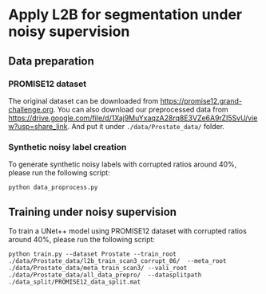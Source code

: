 # Apply L2B for segmentation under noisy supervision
## Data preparation
### PROMISE12 dataset
The original dataset can be downloaded from https://promise12.grand-challenge.org. You can also download our preprocessed data from https://drive.google.com/file/d/1Xaj9MuYxaqzA28rq8E3VZe6A9rZI5SvU/view?usp=share_link. And put it under `./data/Prostate_data/` folder.

### Synthetic noisy label creation
To generate synthetic noisy labels with corrupted ratios around 40%, please run the following script:
```
python data_proprocess.py
```

## Training under noisy supervision
To train a UNet++ model using PROMISE12 dataset with corrupted ratios around 40%, please run the following script:
```
python train.py --dataset Prostate --train_root ./data/Prostate_data/l2b_train_scan3_corrupt_06/  --meta_root ./data/Prostate_data/meta_train_scan3/ --vali_root ./data/Prostate_data/all_data_prepro/  --datasplitpath ./data_split/PROMISE12_data_split.mat
```
